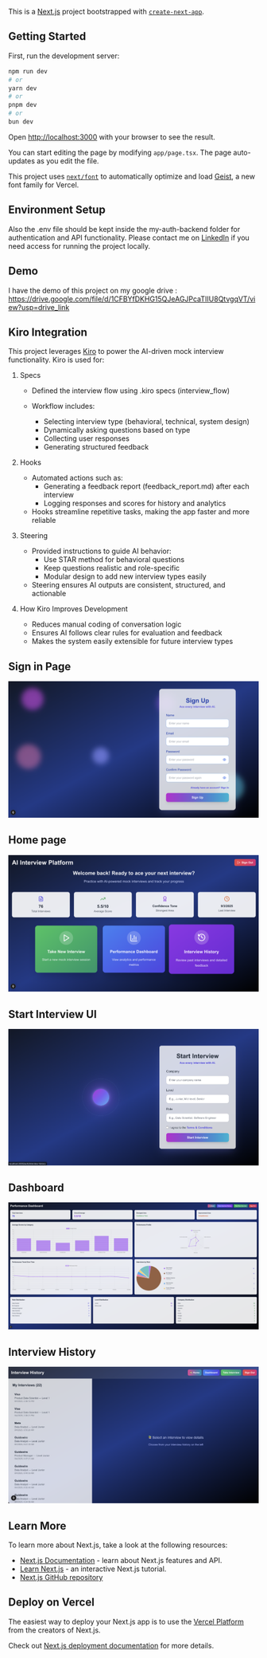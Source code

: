 This is a [Next.js](https://nextjs.org) project bootstrapped with [`create-next-app`](https://nextjs.org/docs/app/api-reference/cli/create-next-app).

## Getting Started

First, run the development server:

```bash
npm run dev
# or
yarn dev
# or
pnpm dev
# or
bun dev
```

Open [http://localhost:3000](http://localhost:3000) with your browser to see the result.

You can start editing the page by modifying `app/page.tsx`. The page auto-updates as you edit the file.

This project uses [`next/font`](https://nextjs.org/docs/app/building-your-application/optimizing/fonts) to automatically optimize and load [Geist](https://vercel.com/font), a new font family for Vercel.

## Environment Setup
Also the .env file should be kept inside the my-auth-backend folder for authentication and API functionality. Please contact me on [LinkedIn](https://www.linkedin.com/in/mohini-kathrotiya/) if you need access for running the project locally.

## Demo
I have the demo of this project on my google drive : https://drive.google.com/file/d/1CFBYfDKHG15QJeAGJPcaTIIU8QtvgqVT/view?usp=drive_link

## Kiro Integration
This project leverages [Kiro](https://kiro.dev/) to power the AI-driven mock interview functionality. Kiro is used for:

1. Specs
   - Defined the interview flow using .kiro specs (interview_flow)

   - Workflow includes:
     - Selecting interview type (behavioral, technical, system design)
     - Dynamically asking questions based on type
     - Collecting user responses
     - Generating structured feedback
      
2. Hooks
   - Automated actions such as:
     - Generating a feedback report (feedback_report.md) after each interview
     - Logging responses and scores for history and analytics
   - Hooks streamline repetitive tasks, making the app faster and more reliable
 
3. Steering
   - Provided instructions to guide AI behavior:
     - Use STAR method for behavioral questions
     - Keep questions realistic and role-specific
     - Modular design to add new interview types easily
   - Steering ensures AI outputs are consistent, structured, and actionable
     
4. How Kiro Improves Development
   - Reduces manual coding of conversation logic
   - Ensures AI follows clear rules for evaluation and feedback
   - Makes the system easily extensible for future interview types

## Sign in Page
![App Screenshot](assets/MoSignup.png)

## Home page
![App Screenshot](assets/AppUI.png)

## Start Interview UI
![App Screenshot](assets/StartInterview.png)

## Dashboard
![App Screenshot](assets/Dashboard.png)

## Interview History
![App Screenshot](assets/InterviewHistory.png)


## Learn More

To learn more about Next.js, take a look at the following resources:

- [Next.js Documentation](https://nextjs.org/docs) - learn about Next.js features and API.
- [Learn Next.js](https://nextjs.org/learn) - an interactive Next.js tutorial.
- [Next.js GitHub repository](https://github.com/vercel/next.js)

## Deploy on Vercel

The easiest way to deploy your Next.js app is to use the [Vercel Platform](https://vercel.com/new?utm_medium=default-template&filter=next.js&utm_source=create-next-app&utm_campaign=create-next-app-readme) from the creators of Next.js.

Check out [Next.js deployment documentation](https://nextjs.org/docs/app/building-your-application/deploying) for more details.



